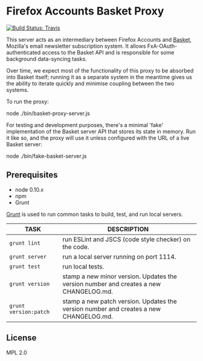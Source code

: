 # Firefox Accounts Basket Proxy

[![Build Status: Travis](https://travis-ci.org/mozilla/fxa-basket-proxy.svg?branch=master)](https://travis-ci.org/mozilla/fxa-basket-proxy)

This server acts as an intermediary between Firefox Accounts and
[Basket](http://basket.readthedocs.org/en/latest/), Mozilla's email newsletter
subscription system.  It allows FxA-OAuth-authenticated access to the Basket API
and is responsible for some background data-syncing tasks.

Over time, we expect most of the functionality of this proxy to be absorbed
into Basket itself; running it as a separate system in the meantime gives us
the ability to iterate quickly and minimise coupling between the two systems.

To run the proxy:

  node ./bin/basket-proxy-server.js

For testing and development purposes, there's a minimal 'fake' implementation
of the Basket server API that stores its state in memory.  Run it like so,
and the proxy will use it unless configured with the URL of a live Basket
server:

  node ./bin/fake-basket-server.js

## Prerequisites
* node 0.10.x
* npm
* Grunt

[Grunt](http://gruntjs.com/) is used to run common tasks to build, test, and run local servers.

| TASK | DESCRIPTION |
|------|-------------|
| `grunt lint` | run ESLint and JSCS (code style checker) on the code. |
| `grunt server` | run a local server running on port 1114. |
| `grunt test` | run local tests. |
| `grunt version` | stamp a new minor version. Updates the version number and creates a new CHANGELOG.md. |
| `grunt version:patch` | stamp a new patch version. Updates the version number and creates a new CHANGELOG.md. |

## License

MPL 2.0
